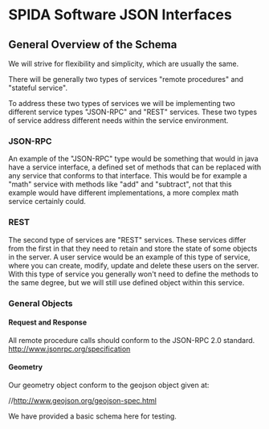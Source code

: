 SPIDA Software JSON Interfaces
==============================

General Overview of the Schema
--------------------------------

We will strive for flexibility and simplicity, which are usually the same.

There will be generally two types of services "remote procedures" and "stateful service".

To address these two types of services we will be implementing two different service types "JSON-RPC" and "REST" services.  These two types of service address different needs within the service environment.

### JSON-RPC

An example of the "JSON-RPC" type would be something that would in java have a service interface, a defined set of methods that can be replaced with any service that conforms to that interface.  This would be for example a "math" service with methods like "add" and "subtract", not that this example would have different implementations, a more complex math service certainly could.

### REST

The second type of services are "REST" services.  These services differ from the first in that they need to retain and store the state of some objects in the server.  A user service would be an example of this type of service, where you can create, modify, update and delete these users on the server.  With this type of service you generally won't need to define the methods to the same degree, but we will still use defined object within this service.

### General Objects

#### Request and Response

All remote procedure calls should conform to the JSON-RPC 2.0 standard.
http://www.jsonrpc.org/specification

#### Geometry

Our geometry object conform to the geojson object given at:

//http://www.geojson.org/geojson-spec.html

We have provided a basic schema here for testing.

